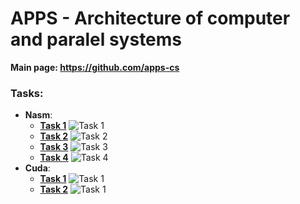 # APPS - Architecture of computer and paralel systems

**Main page: https://github.com/apps-cs**

### Tasks:
- **Nasm**:
    * **[Task 1](https://github.com/patrick11514/VSB/tree/main/Semester2/APPS/C1)**
    ![Task 1](https://upload.patrick115.eu/screenshot/kelvin_APPS_c1.png)
    * **[Task 2](https://github.com/patrick11514/VSB/tree/main/Semester2/APPS/C2)**
    ![Task 2](https://upload.patrick115.eu/screenshot/kelvin_APPS_c2.png)
    * **[Task 3](https://github.com/patrick11514/VSB/tree/main/Semester2/APPS/C3)**
    ![Task 3](https://upload.patrick115.eu/screenshot/kelvin_APPS_c3.png)
    * **[Task 4](https://github.com/patrick11514/VSB/tree/main/Semester2/APPS/C4)**
    ![Task 4](https://upload.patrick115.eu/screenshot/kelvin_APPS_c4.png)
- **Cuda**:
    * **[Task 1](https://github.com/patrick11514/VSB/tree/main/Semester2/APPS/C5)**
    ![Task 1](https://upload.patrick115.eu/screenshot/APPS_CUDA_1.png)
    * **[Task 2](https://github.com/patrick11514/VSB/tree/main/Semester2/APPS/C6)**
    ![Task 1](https://upload.patrick115.eu/screenshot/APPS_CUDA_2.png)